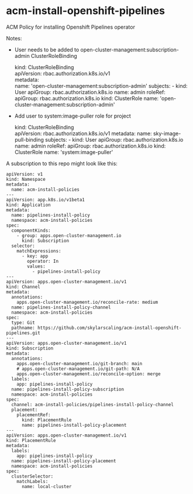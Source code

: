# acm-install-openshift-pipelines
ACM Policy for installing Openshift Pipelines operator

Notes:
- User needs to be added to open-cluster-management:subscription-admin ClusterRoleBinding


    kind: ClusterRoleBinding  
    apiVersion: rbac.authorization.k8s.io/v1  
    metadata:  
      name: 'open-cluster-management:subscription-admin'
    subjects:
      - kind: User
        apiGroup: rbac.authorization.k8s.io
        name: admin
    roleRef:
      apiGroup: rbac.authorization.k8s.io
      kind: ClusterRole
      name: 'open-cluster-management:subscription-admin'

- Add user to system:image-puller role for project


    kind: ClusterRoleBinding  
    apiVersion: rbac.authorization.k8s.io/v1
    metadata:
      name: sky-image-pull-binding
    subjects:
      - kind: User
        apiGroup: rbac.authorization.k8s.io
        name: admin
    roleRef:
      apiGroup: rbac.authorization.k8s.io
      kind: ClusterRole
      name: 'system:image-puller'

A subscription to this repo might look like this:

    apiVersion: v1
    kind: Namespace
    metadata:
      name: acm-install-policies
    ---
    apiVersion: app.k8s.io/v1beta1
    kind: Application
    metadata:
      name: pipelines-install-policy
      namespace: acm-install-policies
    spec:
      componentKinds:
        - group: apps.open-cluster-management.io
          kind: Subscription
      selector:
        matchExpressions:
          - key: app
            operator: In
            values:
              - pipelines-install-policy
    ---
    apiVersion: apps.open-cluster-management.io/v1
    kind: Channel
    metadata:
      annotations:
        apps.open-cluster-management.io/reconcile-rate: medium
      name: pipelines-install-policy-channel
      namespace: acm-install-policies
    spec:
      type: Git
      pathname: https://github.com/skylarscaling/acm-install-openshift-pipelines.git
    ---
    apiVersion: apps.open-cluster-management.io/v1
    kind: Subscription
    metadata:
      annotations:
        apps.open-cluster-management.io/git-branch: main
        # apps.open-cluster-management.io/git-path: N/A
        apps.open-cluster-management.io/reconcile-option: merge
      labels:
        app: pipelines-install-policy
      name: pipelines-install-policy-subscription
      namespace: acm-install-policies
    spec:
      channel: acm-install-policies/pipelines-install-policy-channel
      placement:
        placementRef:
          kind: PlacementRule
          name: pipelines-install-policy-placement
    ---
    apiVersion: apps.open-cluster-management.io/v1
    kind: PlacementRule
    metadata:
      labels:
        app: pipelines-install-policy
      name: pipelines-install-policy-placement
      namespace: acm-install-policies
    spec:
      clusterSelector:
        matchLabels:
          name: local-cluster